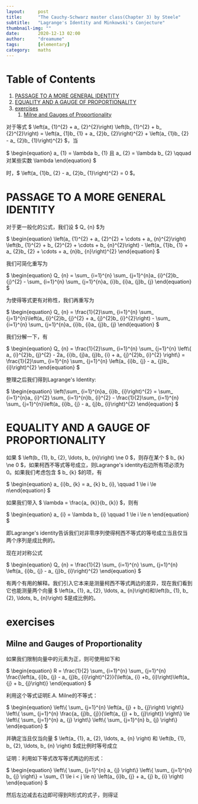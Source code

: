 ```yaml
---
layout:     post
title:      "The Cauchy-Schwarz master class(Chapter 3) by Steele"
subtitle:   "Lagrange's Identity and Minkowski's Conjecture"
thumbnail-img: ""
date:       2020-12-13 02:00
author:     "dreamume"
tags: 		[elementary]
category:   maths
---
```

<head>
    <script src="https://cdn.mathjax.org/mathjax/latest/MathJax.js?config=TeX-AMS-MML_HTMLorMML" type="text/javascript"></script>
    <script type="text/x-mathjax-config">
        MathJax.Hub.Config({
            tex2jax: {
            skipTags: ['script', 'noscript', 'style', 'textarea', 'pre'],
            inlineMath: [['$','$']]
            }
        });
    </script>
</head>

# Table of Contents

1.  [PASSAGE TO A MORE GENERAL IDENTITY](#orgd139ef4)
2.  [EQUALITY AND A GAUGE OF PROPORTIONALITY](#org170d964)
3.  [exercises](#orgbe0825f)
    1.  [Milne and Gauges of Proportionality](#org2e31f77)

对于等式 $ \\left(a_ {1}^{2} + a_ {2}^{2}\\right) \\left(b_ {1}^{2} + b_ {2}^{2}\\right) = \\left(a_ {1}b_ {1} + a_ {2}b_ {2}\\right)^{2} + \\left(a_ {1}b_ {2} - a_ {2}b_ {1}\\right)^{2} $，当

$ \\begin{equation} a_ {1} = \\lambda b_ {1} 且 a_ {2} = \\lambda b_ {2} \\qquad 对某些实数 \\lambda \\end{equation} $

时，$ \\left(a_ {1}b_ {2} - a_ {2}b_ {1}\\right)^{2} = 0 $。


<a id="orgd139ef4"></a>

# PASSAGE TO A MORE GENERAL IDENTITY

对于更一般化的公式，我们设 $ Q_ {n} $为

$ \\begin{equation} \\left(a_ {1}^{2} + a_ {2}^{2} + \\cdots + a_ {n}^{2}\\right) \\left(b_ {1}^{2} + b_ {2}^{2} + \\cdots + b_ {n}^{2}\\right) - \\left(a_ {1}b_ {1} + a_ {2}b_ {2} + \\cdots + a_ {n}b_ {n}\\right)^{2} \\end{equation} $

我们可简化重写为

$ \\begin{equation} Q_ {n} = \\sum_ {i=1}^{n} \\sum_ {j=1}^{n}a_ {i}^{2}b_ {j}^{2} - \\sum_ {i=1}^{n} \\sum_ {j=1}^{n}a_ {i}b_ {i}a_ {j}b_ {j} \\end{equation} $

为使得等式更有对称性，我们再重写为

$ \\begin{equation} Q_ {n} = \\frac{1}{2}\\sum_ {i=1}^{n} \\sum_ {j=1}^{n}\\left(a_ {i}^{2}b_ {j}^{2} + a_ {j}^{2}b_ {i}^{2}\\right) - \\sum_ {i=1}^{n} \\sum_ {j=1}^{n}a_ {i}b_ {i}a_ {j}b_ {j} \\end{equation} $

我们分解一下，有

$ \\begin{equation} Q_ {n} = \\frac{1}{2}\\sum_ {i=1}^{n} \\sum_ {j=1}^{n} \\left\\{ a_ {i}^{2}b_ {j}^{2} - 2a_ {i}b_ {j}a_ {j}b_ {i} + a_ {j}^{2}b_ {i}^{2} \\right\\} = \\frac{1}{2}\\sum_ {i=1}^{n} \\sum_ {j=1}^{n} \\left(a_ {i}b_ {j} - a_ {j}b_ {i}\\right)^{2} \\end{equation} $

整理之后我们得到Lagrange's Identity:

$ \\begin{equation} \\left(\\sum_ {i=1}^{n}a_ {i}b_ {i}\\right)^{2} = \\sum_ {i=1}^{n}a_ {i}^{2} \\sum_ {i=1}^{n}b_ {i}^{2} - \\frac{1}{2}\\sum_ {i=1}^{n} \\sum_ {j=1}^{n}\\left(a_ {i}b_ {j} - a_ {j}b_ {i}\\right)^{2} \\end{equation} $


<a id="org170d964"></a>

# EQUALITY AND A GAUGE OF PROPORTIONALITY

如果 $ \\left(b_ {1}, b_ {2}, \\ldots, b_ {n}\\right) \\ne 0 $，则存在某个 $ b_ {k} \\ne 0 $，如果柯西不等式等号成立，则Lagrange's identity右边所有项必须为0。如果我们考虑包含 $ b_ {k} $的项，有

$ \\begin{equation} a_ {i}b_ {k} = a_ {k} b_ {i}, \\qquad 1 \\le i \\le n\\end{equation} $

如果我们带入 $ \\lambda = \\frac{a_ {k}}{b_ {k}} $，则有

$ \\begin{equation} a_ {i} = \\lambda b_ {i} \\qquad 1 \\le i \\le n \\end{equation} $

即Lagrange's identity告诉我们对非零序列使得柯西不等式的等号成立当且仅当两个序列是成比例的。

现在对对称公式

$ \\begin{equation} Q_ {n} = \\frac{1}{2} \\sum_ {i=1}^{n} \\sum_ {j=1}^{n} \\left(a_ {i}b_ {j} - a_ {j}b_ {i}\\right)^{2} \\end{equation} $

有两个有用的解释。我们引入它本来是测量柯西不等式两边的差异，现在我们看到它也能测量两个向量 $ \\left(a_ {1}, a_ {2}, \\ldots, a_ {n}\\right)和\\left(b_ {1}, b_ {2}, \\ldots, b_ {n}\\right) $是成比例的。


<a id="orgbe0825f"></a>

# exercises


<a id="org2e31f77"></a>

## Milne and Gauges of Proportionality

如果我们限制向量中的元素为正，则可使用如下和

$ \\begin{equation} R = \\frac{1}{2} \\sum_ {i=1}^{n} \\sum_ {j=1}^{n} \\frac{\\left(a_ {i}b_ {j} - a_ {j}b_ {i}\\right)^{2}}{\\left(a_ {i} +b_ {i}\\right)\\left(a_ {j} + b_ {j}\\right)} \\end{equation} $

利用这个等式证明E.A. Milne的不等式：

$ \\begin{equation} \\left\\{ \\sum_ {j=1}^{n} \\left(a_ {j} + b_ {j}\\right) \\right\\} \\left\\{ \\sum_ {j=1}^{n} \\frac{a_ {j}b_ {j}}{\\left(a_ {j} + b_ {j}\\right)} \\right\\} \\le \\left\\{ \\sum_ {j=1}^{n} a_ {j} \\right\\} \\left\\{ \\sum_ {j=1}^{n} b_ {j} \\right\\} \\end{equation} $

并确定当且仅当向量 $ \\left(a_ {1}, a_ {2}, \\ldots, a_ {n} \\right) 和 \\left(b_ {1}, b_ {2}, \\ldots, b_ {n} \\right) $成比例时等号成立

证明：利用如下等式改写等式两边的形式：

$ \\begin{equation} \\left\\{ \\sum_ {j=1}^{n} a_ {j} \\right\\} \\left\\{ \\sum_ {j=1}^{n} b_ {j} \\right\\} = \\sum_ {1 \\le i < j \\le n} \\left(a_ {i}b_ {j} + a_ {j} b_ {i} \\right) \\end{equation} $

然后左边减去右边即可得到R形式的式子，则得证
